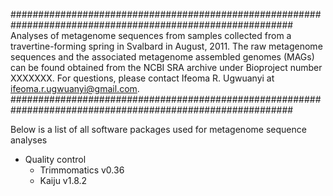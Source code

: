 ###########################################################################################################
Analyses of metagenome sequences from samples collected from a travertine-forming spring in Svalbard in 
August, 2011. The raw metagenome sequences and the associated metagenome assembled genomes (MAGs) can be 
found obtained from the NCBI SRA archive under Bioproject number XXXXXXX. For questions, please contact 
Ifeoma R. Ugwuanyi at ifeoma.r.ugwuanyi@gmail.com.
###########################################################################################################

Below is a list of all software packages used for metagenome sequence analyses  <br />
* Quality control <br />
    * Trimmomatics v0.36 <br />
    * Kaiju v1.8.2 <br />
